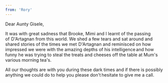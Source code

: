 ```yaml
---
from: 'Rory'
---
```


Dear Aunty Gisele, 

It was with great sadness that Brooke, Mimi and I learnt of the passing of  D'Artagnan from this world. We shed a few tears and sat around and shared stories of the times we met  D'Artagnan and reminisced on how impressed we were with the amazing depths of his intelligence and how funny he was trying to steal the treats and cheeses off the table at Mum's various morning tea's. 

All our thoughts are with you during these dark times and if there is possibly anything we could do to help you please don't hesitate to give me a call. 